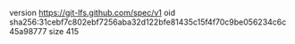 version https://git-lfs.github.com/spec/v1
oid sha256:31cebf7c802ebf7256aba32d122bfe81435c15f4f70c9be056234c6c45a98777
size 415
